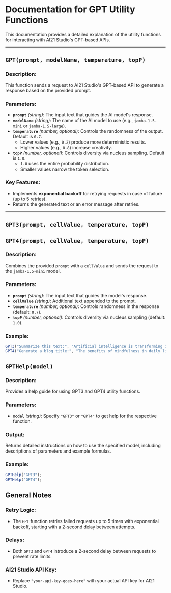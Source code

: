 # Documentation for GPT Utility Functions

This documentation provides a detailed explanation of the utility functions for interacting with AI21 Studio's GPT-based APIs.

---

## `GPT(prompt, modelName, temperature, topP)`

### Description:
This function sends a request to AI21 Studio's GPT-based API to generate a response based on the provided prompt.

### Parameters:
- **`prompt`** *(string)*: The input text that guides the AI model's response.
- **`modelName`** *(string)*: The name of the AI model to use (e.g., `jamba-1.5-mini` or `jamba-1.5-large`).
- **`temperature`** *(number, optional)*: Controls the randomness of the output. Default is `0.7`.  
  - Lower values (e.g., `0.2`) produce more deterministic results.
  - Higher values (e.g., `0.8`) increase creativity.
- **`topP`** *(number, optional)*: Controls diversity via nucleus sampling. Default is `1.0`.  
  - `1.0` uses the entire probability distribution.
  - Smaller values narrow the token selection.

### Key Features:
- Implements **exponential backoff** for retrying requests in case of failure (up to 5 retries).
- Returns the generated text or an error message after retries.

---

## `GPT3(prompt, cellValue, temperature, topP)`
## `GPT4(prompt, cellValue, temperature, topP)`

### Description:
Combines the provided `prompt` with a `cellValue` and sends the request to the `jamba-1.5-mini` model.

### Parameters:
- **`prompt`** *(string)*: The input text that guides the model's response.
- **`cellValue`** *(string)*: Additional text appended to the prompt.
- **`temperature`** *(number, optional)*: Controls randomness in the response (default: `0.7`).
- **`topP`** *(number, optional)*: Controls diversity via nucleus sampling (default: `1.0`).

### Example:
```javascript
GPT3("Summarize this text:", "Artificial intelligence is transforming industries.", 0.7, 1.0);
GPT4("Generate a blog title:", "The benefits of mindfulness in daily life.", 0.7, 1.0);
```
## `GPTHelp(model)`

### Description:
Provides a help guide for using GPT3 and GPT4 utility functions.

### Parameters:
- **`model`** *(string)*: Specify `"GPT3"` or `"GPT4"` to get help for the respective function.

### Output:
Returns detailed instructions on how to use the specified model, including descriptions of parameters and example formulas.

### Example:
```javascript
GPTHelp("GPT3");
GPTHelp("GPT4");
```
## General Notes

### Retry Logic:
- The `GPT` function retries failed requests up to 5 times with exponential backoff, starting with a 2-second delay between attempts.

### Delays:
- Both `GPT3` and `GPT4` introduce a 2-second delay between requests to prevent rate limits.

### AI21 Studio API Key:
- Replace `"your-api-key-goes-here"` with your actual API key for AI21 Studio.

